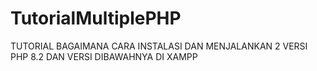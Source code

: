 # TutorialMultiplePHP
TUTORIAL BAGAIMANA CARA INSTALASI DAN MENJALANKAN 2 VERSI PHP 8.2 DAN VERSI DIBAWAHNYA DI XAMPP
